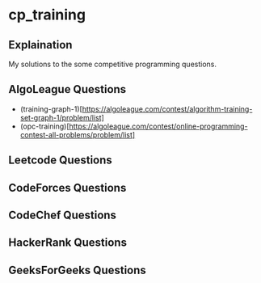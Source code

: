 # cp_training
## Explaination
My solutions to the some competitive programming questions.

## AlgoLeague Questions

* (training-graph-1)[https://algoleague.com/contest/algorithm-training-set-graph-1/problem/list]
* (opc-training)[https://algoleague.com/contest/online-programming-contest-all-problems/problem/list]

## Leetcode Questions

## CodeForces Questions

## CodeChef Questions

## HackerRank Questions

## GeeksForGeeks Questions
